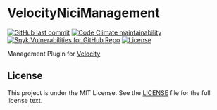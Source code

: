 # VelocityNiciManagement

<!--
[![Jenkins](https://img.shields.io/jenkins/build?jobUrl=https%3A%2F%2Fci.ursinn.dev%2Fjob%2Fursinn%2Fjob%2Fvelocity-nici-management&logo=jenkins&style=for-the-badge)](https://ci.ursinn.dev/job/ursinn/job/velocity-nici-management)
-->
[![GitHub last commit](https://img.shields.io/github/last-commit/ursinn/velocity-nici-management?logo=github&style=for-the-badge)](https://github.com/ursinn/velocity-nici-management/commits)
[![Code Climate maintainability](https://img.shields.io/codeclimate/maintainability/ursinn/velocity-nici-management?logo=codeclimate&style=for-the-badge)](https://codeclimate.com/github/ursinn/velocity-nici-management)
[![Snyk Vulnerabilities for GitHub Repo](https://img.shields.io/snyk/vulnerabilities/github/ursinn/velocity-nici-management?logo=snyk&style=for-the-badge)](https://snyk.io/test/github/ursinn/velocity-nici-management)
[![License](https://img.shields.io/github/license/ursinn/velocity-nici-management?style=for-the-badge)](https://github.com/ursinn/velocity-nici-management/blob/main/LICENSE)

Management Plugin for [Velocity](https://github.com/PaperMC/Velocity)

## License

This project is under the MIT License. See the [LICENSE](https://github.com/ursinn/velocity-nici-management/blob/main/LICENSE)
file for the full license text.
